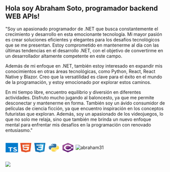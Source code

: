 ## Hola soy Abraham Soto, programador backend WEB APIs!

"Soy un apasionado programador de .NET que busca constantemente el crecimiento y desarrollo en esta emocionante tecnología. Mi mayor pasión es crear soluciones eficientes y elegantes para los desafíos tecnológicos que se me presentan. Estoy comprometido en mantenerme al día con las últimas tendencias en el desarrollo .NET, con el objetivo de convertirme en un desarrollador altamente competente en este campo.

Además de mi enfoque en .NET, también estoy interesado en expandir mis conocimientos en otras áreas tecnológicas, como Python, React, React Native y Blazor. Creo que la versatilidad es clave para el éxito en el mundo de la programación, y estoy emocionado por explorar estos caminos.

En mi tiempo libre, encuentro equilibrio y diversión en diferentes actividades. Disfruto mucho jugando al baloncesto, ya que me permite desconectar y mantenerme en forma. También soy un ávido consumidor de películas de ciencia ficción, ya que encuentro inspiración en los conceptos futuristas que exploran. Además, soy un apasionado de los videojuegos, lo que no solo me relaja, sino que también me brinda un nuevo enfoque mental para enfrentar mis desafíos en la programación con renovado entusiasmo."

<div style="display: inline_block"><br>
  <img align="center" alt="Rafa-Ts" height="30" width="40" src="https://raw.githubusercontent.com/devicons/devicon/master/icons/typescript/typescript-plain.svg">
  <img align="center" alt="Rafa-HTML" height="30" width="40" src="https://raw.githubusercontent.com/devicons/devicon/master/icons/html5/html5-original.svg">
  <img align="center" alt="Rafa-CSS" height="30" width="40" src="https://raw.githubusercontent.com/devicons/devicon/master/icons/css3/css3-original.svg">
  <img align="center" alt="Rafa-Python" height="30" width="40" src="https://raw.githubusercontent.com/devicons/devicon/master/icons/python/python-original.svg">
  <img align="center" alt="Rafa-Csharp" height="30" width="40" src="https://raw.githubusercontent.com/devicons/devicon/master/icons/csharp/csharp-original.svg">
  <img align="center" alt="abraham31" height="30" width="40" src="https://raw.githubusercontent.com/abraham31/mi-repositorio/main/imgrepo/react-native-1.svg">

</div>
  
  ##
 
<div> 
  <a href = "mailto:abraham.soto3031@gmail.com"><img src="https://img.shields.io/badge/-Gmail-%23333?style=for-the-badge&logo=gmail&logoColor=white" target="_blank"></a>
</div>
